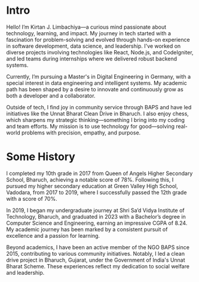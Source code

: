 # Intro

Hello! I’m Kirtan J. Limbachiya—a curious mind passionate about technology, learning, and impact. My journey in tech started with a fascination for problem-solving and evolved through hands-on experience in software development, data science, and leadership. I've worked on diverse projects involving technologies like React, Node.js, and CodeIgniter, and led teams during internships where we delivered robust backend systems.

Currently, I’m pursuing a Master's in Digital Engineering in Germany, with a special interest in data engineering and intelligent systems. My academic path has been shaped by a desire to innovate and continuously grow as both a developer and a collaborator.

Outside of tech, I find joy in community service through BAPS and have led initiatives like the Unnat Bharat Clean Drive in Bharuch. I also enjoy chess, which sharpens my strategic thinking—something I bring into my coding and team efforts. My mission is to use technology for good—solving real-world problems with precision, empathy, and purpose.
# Some History

I completed my 10th grade in 2017 from Queen of Angels Higher Secondary School, Bharuch, achieving a notable score of 78%. Following this, I pursued my higher secondary education at Green Valley High School, Vadodara, from 2017 to 2019, where I successfully passed the 12th grade with a score of 70%.

In 2019, I began my undergraduate journey at Shri Sa’d Vidya Institute of Technology, Bharuch, and graduated in 2023 with a Bachelor’s degree in Computer Science and Engineering, earning an impressive CGPA of 8.24. My academic journey has been marked by a consistent pursuit of excellence and a passion for learning.

Beyond academics, I have been an active member of the NGO BAPS since 2015, contributing to various community initiatives. Notably, I led a clean drive project in Bharuch, Gujarat, under the Government of India's Unnat Bharat Scheme. These experiences reflect my dedication to social welfare and leadership.

